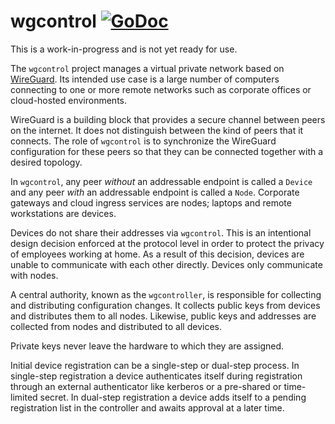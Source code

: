 wgcontrol [![GoDoc](https://godoc.org/github.com/gentlemanautomaton/wgcontrol?status.svg)](https://godoc.org/github.com/gentlemanautomaton/wgcontrol)
====

This is a work-in-progress and is not yet ready for use.

The `wgcontrol` project manages a virtual private network based on
[WireGuard](https://www.wireguard.com/). Its intended use case is a large
number of computers connecting to one or more remote networks such as
corporate offices or cloud-hosted environments.

WireGuard is a building block that provides a secure channel between peers on
the internet. It does not distinguish between the kind of peers that it
connects. The role of `wgcontrol` is to synchronize the WireGuard
configuration for these peers so that they can be connected together with a
desired topology.

In `wgcontrol`, any peer _without_ an addressable endpoint is called a
`Device` and any peer _with_ an addressable endpoint is called a `Node`.
Corporate gateways and cloud ingress services are nodes; laptops and remote
workstations are devices.

Devices do not share their addresses via `wgcontrol`. This is an intentional
design decision enforced at the protocol level in order to protect the privacy
of employees working at home. As a result of this decision, devices are unable
to communicate with each other directly. Devices only communicate with nodes.

A central authority, known as the `wgcontroller`, is responsible for collecting
and distributing configuration changes. It collects public keys from devices
and distributes them to all nodes. Likewise, public keys and addresses are
collected from nodes and distributed to all devices.

Private keys never leave the hardware to which they are assigned.

Initial device registration can be a single-step or dual-step process. In
single-step registration a device authenticates itself during registration
through an external authenticator like kerberos or a pre-shared or
time-limited secret. In dual-step registration a device adds itself to a
pending registration list in the controller and awaits approval at a later
time.